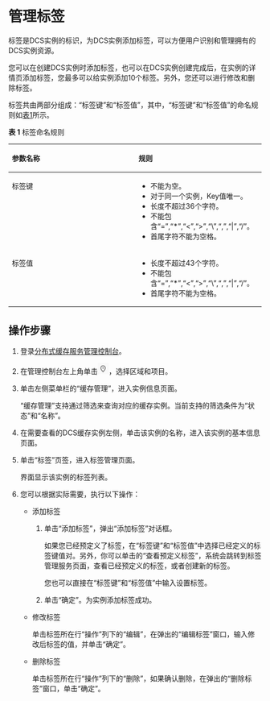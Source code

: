 # 管理标签<a name="TagManagement"></a>

标签是DCS实例的标识，为DCS实例添加标签，可以方便用户识别和管理拥有的DCS实例资源。

您可以在创建DCS实例时添加标签，也可以在DCS实例创建完成后，在实例的详情页添加标签，您最多可以给实例添加10个标签。另外，您还可以进行修改和删除标签。

标签共由两部分组成：“标签键”和“标签值”，其中，“标签键”和“标签值”的命名规则如[表1](#table193611920984)所示。

**表 1**  标签命名规则

<a name="table193611920984"></a>
<table><thead align="left"><tr id="row143632201486"><th class="cellrowborder" valign="top" width="50%" id="mcps1.2.3.1.1"><p id="p536311201182"><a name="p536311201182"></a><a name="p536311201182"></a>参数名称</p>
</th>
<th class="cellrowborder" valign="top" width="50%" id="mcps1.2.3.1.2"><p id="p63637201685"><a name="p63637201685"></a><a name="p63637201685"></a>规则</p>
</th>
</tr>
</thead>
<tbody><tr id="row43636201815"><td class="cellrowborder" valign="top" width="50%" headers="mcps1.2.3.1.1 "><p id="p336313201814"><a name="p336313201814"></a><a name="p336313201814"></a>标签键</p>
</td>
<td class="cellrowborder" valign="top" width="50%" headers="mcps1.2.3.1.2 "><a name="ul133310231694"></a><a name="ul133310231694"></a><ul id="ul133310231694"><li>不能为空。</li><li>对于同一个实例，Key值唯一。</li><li>长度不超过36个字符。</li><li>不能包含“=”,“*”,“&lt;”,“&gt;”,“\”,“,”,“|”,“/”。</li><li>首尾字符不能为空格。</li></ul>
</td>
</tr>
<tr id="row193632201781"><td class="cellrowborder" valign="top" width="50%" headers="mcps1.2.3.1.1 "><p id="p736315201282"><a name="p736315201282"></a><a name="p736315201282"></a>标签值</p>
</td>
<td class="cellrowborder" valign="top" width="50%" headers="mcps1.2.3.1.2 "><a name="ul1216717306916"></a><a name="ul1216717306916"></a><ul id="ul1216717306916"><li>长度不超过43个字符。</li><li>不能包含“=”,“*”,“&lt;”,“&gt;”,“\”,“,”,“|”,“/”。</li><li>首尾字符不能为空格。</li></ul>
</td>
</tr>
</tbody>
</table>

## 操作步骤<a name="section184051819123810"></a>

1.  登录[分布式缓存服务管理控制台](https://console.huaweicloud.com/dcs)。
2.  在管理控制台左上角单击![](figures/icon-region-6.png)，选择区域和项目。
3.  单击左侧菜单栏的“缓存管理”，进入实例信息页面。

    “缓存管理”支持通过筛选来查询对应的缓存实例。当前支持的筛选条件为“状态”和“名称”。

4.  在需要查看的DCS缓存实例左侧，单击该实例的名称，进入该实例的基本信息页面。
5.  单击“标签”页签，进入标签管理页面。

    界面显示该实例的标签列表。

6.  您可以根据实际需要，执行以下操作：
    -   添加标签
        1.  单击“添加标签”，弹出“添加标签”对话框。

            如果您已经预定义了标签，在“标签键”和“标签值”中选择已经定义的标签键值对。另外，你可以单击的“查看预定义标签”，系统会跳转到标签管理服务页面，查看已经预定义的标签，或者创建新的标签。

            您也可以直接在“标签键”和“标签值”中输入设置标签。

        2.  单击“确定”。为实例添加标签成功。

    -   修改标签

        单击标签所在行“操作”列下的“编辑”，在弹出的“编辑标签”窗口，输入修改后标签的值，并单击“确定”。

    -   删除标签

        单击标签所在行“操作”列下的“删除”，如果确认删除，在弹出的“删除标签”窗口，单击“确定”。



